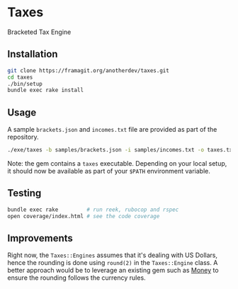 # Taxes

Bracketed Tax Engine

## Installation

```sh
git clone https://framagit.org/anotherdev/taxes.git
cd taxes
./bin/setup
bundle exec rake install
```

## Usage

A sample `brackets.json` and `incomes.txt` file are provided as part of the
repository.

```sh
./exe/taxes -b samples/brackets.json -i samples/incomes.txt -o taxes.txt
```

Note: the gem contains a `taxes` executable. Depending on your local setup, it
should now be available as part of your `$PATH` environment variable.

## Testing

```sh
bundle exec rake         # run reek, rubocop and rspec
open coverage/index.html # see the code coverage
```

## Improvements

Right now, the `Taxes::Engines` assumes that it's dealing with US Dollars,
hence the rounding is done using `round(2)` in the `Taxes::Engine` class. A
better approach would be to leverage an existing gem such as
[Money](https://github.com/RubyMoney/money) to ensure the rounding follows the
currency rules.
